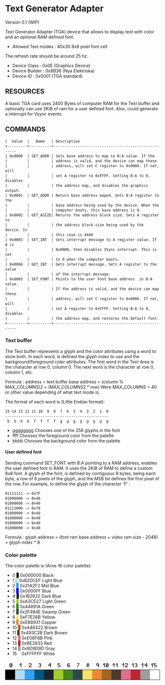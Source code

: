 Text Generator Adapter
=====================
Version 0.1 (WIP) 

Text Generator Adapter (TGA) device that allows to display text with color and an optional RAM defined font.

- Allowed Text modes : 40x30 8x8 pixel font cell


The refresh rate should be around 25 hz.

- Device Class    : 0x0E (Graphics Device)
- Device Builder  : 0x8B36 (Nya Elektriska)
- Device ID       : 0x0001 (TGA standard) 


RESOURCES
---------

A basic TGA card uses 2400 Bytes of computer RAM for the Text buffer and optionally can use 2KiB of ram for a user defined font. Also, could generate a interrupt for Vsync events.

COMMANDS
--------

    |  Value  |   Name   | Description
    +---------+----------+-----------------------------------------------------
    | 0x0000  | SET_ADDR | Sets base address to map to B:A value. If the 
    |         |          | address is valid, and the device can map these
    |         |          | address, will set C register to 0x0000. If not, will
    |         |          | set A register to 0xFFFF. Setting B:A to 0, disables
    |         |          | the address map, and disables the graphics output.
    | 0x0001  | GET_ADDR | Return base address maped. Sets B:A register to the 
    |         |          | base address being used by the device. When the 
    |         |          | computer boots, this base address is 0.
    | 0x0002  | GET_ASIZE| Returns the address block size. Sets A register to 
    |         |          | the address block size being used by the device. In 
    |         |          | this case is 4448
    | 0x0003  | SET_INT  | Sets interrupt message to A register value. If A is 
    |         |          | 0x0000, then disables VSync interrupt. This is set
    |         |          | to 0 when the computer boots.
    | 0x0004  | GET_INT  | Gets interrupt message. Sets A register to the value
    |         |          | of the interrupt message.
    | 0x0005  | SET_FONT | Points to the user Font base address  in B:A value.
    |         |          | If the address is valid, and the device can map these
    |         |          | address, will set C register to 0x0000. If not, will
    |         |          | set A register to 0xFFFF. Setting B:A to 0, disables
    |         |          | the address map, and restores the default font.
    +---------+----------+-----------------------------------------------------


### Text buffer

The Text buffer represents a glyph and the color attributes using a word to store both. In each word, is defined the glyph index to use and the background/foreground color attributes.
The first word in the Text Area is the character at row 0, column 0. The next
word is the character at row 0, column 1, etc.

Formula : address = text buffer base address + (column % MAX_COLUMNS)*2 + (MAX_COLUMNS*2 * row)
Were MAX_COLUMNS = 40 or other value depending of what text mode is.

The format of each word is (Little Endian format):

    15 14 13 12 11 10  9  8  7  6  5  4  3  2  1  0
    -----------------------------------------------
     b  b  b  b  f  f  f  f  g  g  g  g  g  g  g  g

- gggggggg Chooses one of the 256 glyphs in the font
- ffff Chooses the foreground color from the palette
- bbbb Chooses the background color from the palette


#### User defined font

Sending command SET_FONT with B:A pointing to a RAM address, enables the user defined font in RAM.
It uses the 2KiB of RAM to define a custom 8x8 font.
A glyph of the font, is defined by contiguous 8 bytes, being each byte,
a row of 8 pixels of the glyph, and the MSB bit defines the first pixel of the 
row. For example, to define the glyph of the
character 'F' :

    01111111 -> 0x7F
    01000000 -> 0x40
    01000000 -> 0x40
    01111000 -> 0x78
    01000000 -> 0x40
    01000000 -> 0x40
    01000000 -> 0x40
    01000000 -> 0x40

Formula : glyph address = (font ram base address + video ram size - 2048) + glyph index * 8


### Color palette

The color palette is (Arne 16 color palette):

- 0  <span style="background-color:#000000;">&nbsp;&nbsp;</span> 0x000000 Black
- 1  <span style="background-color:#b2dcef;">&nbsp;&nbsp;</span> 0xB2DCEF Light Blue
- 2  <span style="background-color:#31a2f2;">&nbsp;&nbsp;</span> 0x31A2F2 Mid Blue
- 3  <span style="background-color:#0000ff;">&nbsp;&nbsp;</span> 0x0000FF Blue
- 4  <span style="background-color:#1b2632;">&nbsp;&nbsp;</span> 0x1B2632 Dark Blue
- 5  <span style="background-color:#a3ce27;">&nbsp;&nbsp;</span> 0xA3CE27 Light Green
- 6  <span style="background-color:#44891a;">&nbsp;&nbsp;</span> 0x44891A Green
- 7  <span style="background-color:#2f484e;">&nbsp;&nbsp;</span> 0x2F484E Swamp Green
- 8  <span style="background-color:#f7e26b;">&nbsp;&nbsp;</span> 0xF7E26B Yellow 
- 9  <span style="background-color:#eb8931;">&nbsp;&nbsp;</span> 0xEB8931 Copper
- 10 <span style="background-color:#a46422;">&nbsp;&nbsp;</span> 0xA46422 Brown
- 11 <span style="background-color:#493c2b;">&nbsp;&nbsp;</span> 0x493C2B Dark Brown
- 12 <span style="background-color:#e06f8b;">&nbsp;&nbsp;</span> 0xE06F8B Pink
- 13 <span style="background-color:#be2633;">&nbsp;&nbsp;</span> 0xBE2633 Red
- 14 <span style="background-color:#9d9d9d;">&nbsp;&nbsp;</span> 0x9D9D9D Gray
- 15 <span style="background-color:#FFFFFF;">&nbsp;&nbsp;</span> 0xFFFFFF White

![Palette](./palette.png "Palette")





